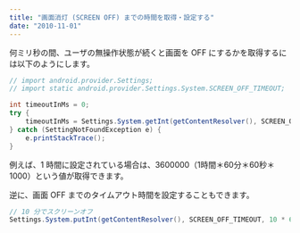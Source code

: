 ```yaml
---
title: "画面消灯 (SCREEN OFF) までの時間を取得・設定する"
date: "2010-11-01"
---
```


何ミリ秒の間、ユーザの無操作状態が続くと画面を OFF にするかを取得するには以下のようにします。

```java
// import android.provider.Settings;
// import static android.provider.Settings.System.SCREEN_OFF_TIMEOUT;

int timeoutInMs = 0;
try {
    timeoutInMs = Settings.System.getInt(getContentResolver(), SCREEN_OFF_TIMEOUT);
} catch (SettingNotFoundException e) {
    e.printStackTrace();
}
```

例えば、1 時間に設定されている場合は、3600000（1時間＊60分＊60秒＊1000）という値が取得できます。

逆に、画面 OFF までのタイムアウト時間を設定することもできます。

```java
// 10 分でスクリーンオフ
Settings.System.putInt(getContentResolver(), SCREEN_OFF_TIMEOUT, 10 * 60 * 1000);
```

